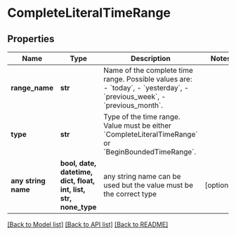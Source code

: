 # CompleteLiteralTimeRange


## Properties
Name | Type | Description | Notes
------------ | ------------- | ------------- | -------------
**range_name** | **str** | Name of the complete time range. Possible values are: - &#x60;today&#x60;, - &#x60;yesterday&#x60;, - &#x60;previous_week&#x60;, - &#x60;previous_month&#x60;. | 
**type** | **str** | Type of the time range. Value must be either &#x60;CompleteLiteralTimeRange&#x60; or &#x60;BeginBoundedTimeRange&#x60;. | 
**any string name** | **bool, date, datetime, dict, float, int, list, str, none_type** | any string name can be used but the value must be the correct type | [optional]

[[Back to Model list]](../README.md#documentation-for-models) [[Back to API list]](../README.md#documentation-for-api-endpoints) [[Back to README]](../README.md)



